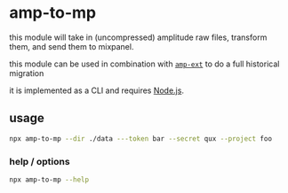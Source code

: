 # amp-to-mp
this module will take in (uncompressed) amplitude raw files, transform them, and send them to mixpanel.

this module can be used in combination with [`amp-ext`](https://github.com/ak--47/amp-ext) to do a full historical migration

it is implemented as a CLI and requires [Node.js](https://nodejs.org/en/download).

## usage
```bash
npx amp-to-mp --dir ./data ---token bar --secret qux --project foo
```

### help / options
```bash
npx amp-to-mp --help
```
